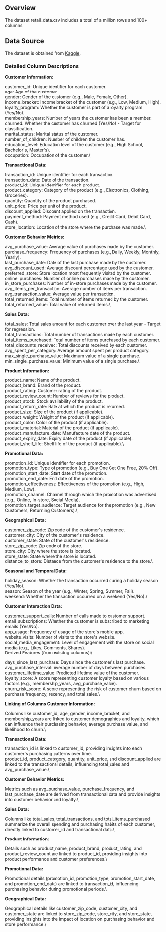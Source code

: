 ## Overview

The dataset retail_data.csv includes a total of a million rows and 100+ columns

## Data Source

The dataset is obtained from [Kaggle](https://www.kaggle.com/datasets/utkalk/large-retail-data-set-for-eda?resource=download). 

### Detailed Column Descriptions

**Customer Information:**

customer_id: Unique identifier for each customer.\
age: Age of the customer.\
gender: Gender of the customer (e.g., Male, Female, Other).\
income_bracket: Income bracket of the customer (e.g., Low, Medium, High).\
loyalty_program: Whether the customer is part of a loyalty program (Yes/No).\
membership_years: Number of years the customer has been a member.\
churned: Whether the customer has churned (Yes/No) - Target for classification.\
marital_status: Marital status of the customer.\
number_of_children: Number of children the customer has.\
education_level: Education level of the customer (e.g., High School, Bachelor's, Master's).\
occupation: Occupation of the customer.\

**Transactional Data:**

transaction_id: Unique identifier for each transaction.\
transaction_date: Date of the transaction.\
product_id: Unique identifier for each product.\
product_category: Category of the product (e.g., Electronics, Clothing, Groceries).\
quantity: Quantity of the product purchased.\
unit_price: Price per unit of the product.\
discount_applied: Discount applied on the transaction.\
payment_method: Payment method used (e.g., Credit Card, Debit Card, Cash).\
store_location: Location of the store where the purchase was made.\

**Customer Behavior Metrics:**

avg_purchase_value: Average value of purchases made by the customer.\
purchase_frequency: Frequency of purchases (e.g., Daily, Weekly, Monthly, Yearly).\
last_purchase_date: Date of the last purchase made by the customer.\
avg_discount_used: Average discount percentage used by the customer.\
preferred_store: Store location most frequently visited by the customer.\
online_purchases: Number of online purchases made by the customer.\
in_store_purchases: Number of in-store purchases made by the customer.\
avg_items_per_transaction: Average number of items per transaction.\
avg_transaction_value: Average value per transaction.\
total_returned_items: Total number of items returned by the customer.\
total_returned_value: Total value of returned items.\

**Sales Data:**

total_sales: Total sales amount for each customer over the last year - Target for regression.\
total_transactions: Total number of transactions made by each customer.\
total_items_purchased: Total number of items purchased by each customer.\
total_discounts_received: Total discounts received by each customer.\
avg_spent_per_category: Average amount spent per product category.\
max_single_purchase_value: Maximum value of a single purchase.\
min_single_purchase_value: Minimum value of a single purchase.\

**Product Information:**

product_name: Name of the product.\
product_brand: Brand of the product.\
product_rating: Customer rating of the product.\
product_review_count: Number of reviews for the product.\
product_stock: Stock availability of the product.\
product_return_rate: Rate at which the product is returned.\
product_size: Size of the product (if applicable).\
product_weight: Weight of the product (if applicable).\
product_color: Color of the product (if applicable).\
product_material: Material of the product (if applicable).\
product_manufacture_date: Manufacture date of the product.\
product_expiry_date: Expiry date of the product (if applicable).\
product_shelf_life: Shelf life of the product (if applicable).\

**Promotional Data:**

promotion_id: Unique identifier for each promotion.\
promotion_type: Type of promotion (e.g., Buy One Get One Free, 20% Off).\
promotion_start_date: Start date of the promotion.\
promotion_end_date: End date of the promotion.\
promotion_effectiveness: Effectiveness of the promotion (e.g., High, Medium, Low).\
promotion_channel: Channel through which the promotion was advertised (e.g., Online, In-store, Social Media).\
promotion_target_audience: Target audience for the promotion (e.g., New Customers, Returning Customers).\

**Geographical Data:**

customer_zip_code: Zip code of the customer's residence.\
customer_city: City of the customer's residence.\
customer_state: State of the customer's residence.\
store_zip_code: Zip code of the store.\
store_city: City where the store is located.\
store_state: State where the store is located.\
distance_to_store: Distance from the customer's residence to the store.\

**Seasonal and Temporal Data:**

holiday_season: Whether the transaction occurred during a holiday season (Yes/No).\
season: Season of the year (e.g., Winter, Spring, Summer, Fall).\
weekend: Whether the transaction occurred on a weekend (Yes/No).\

**Customer Interaction Data:**

customer_support_calls: Number of calls made to customer support.\
email_subscriptions: Whether the customer is subscribed to marketing emails (Yes/No).\
app_usage: Frequency of usage of the store's mobile app.\
website_visits: Number of visits to the store's website.\
social_media_engagement: Level of engagement with the store on social media (e.g., Likes, Comments, Shares).\
Derived Features (from existing columns):\

days_since_last_purchase: Days since the customer's last purchase.\
avg_purchase_interval: Average number of days between purchases.\
customer_lifetime_value: Predicted lifetime value of the customer.\
loyalty_score: A score representing customer loyalty based on various factors (e.g., membership_years, avg_purchase_value).\
churn_risk_score: A score representing the risk of customer churn based on purchase frequency, recency, and total sales.\

**Linking of Columns Customer Information:**

Columns like customer_id, age, gender, income_bracket, and membership_years are linked to customer demographics and loyalty, which can influence their purchasing behavior, average purchase value, and likelihood to churn.\

**Transactional Data:**

transaction_id is linked to customer_id, providing insights into each customer's purchasing patterns over time.\
product_id, product_category, quantity, unit_price, and discount_applied are linked to the transactional details, influencing total_sales and avg_purchase_value.\

**Customer Behavior Metrics:**

Metrics such as avg_purchase_value, purchase_frequency, and last_purchase_date are derived from transactional data and provide insights into customer behavior and loyalty.\

**Sales Data:**

Columns like total_sales, total_transactions, and total_items_purchased summarize the overall spending and purchasing habits of each customer, directly linked to customer_id and transactional data.\

**Product Information:**

Details such as product_name, product_brand, product_rating, and product_review_count are linked to product_id, providing insights into product performance and customer preferences.\

**Promotional Data:**

Promotional details (promotion_id, promotion_type, promotion_start_date, and promotion_end_date) are linked to transaction_id, influencing purchasing behavior during promotional periods.\

**Geographical Data:**

Geographical details like customer_zip_code, customer_city, and customer_state are linked to store_zip_code, store_city, and store_state, providing insights into the impact of location on purchasing behavior and store performance.\


